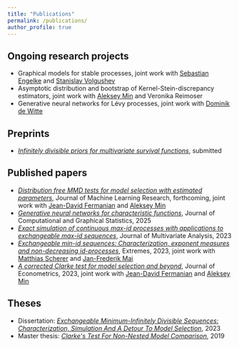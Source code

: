 ```yaml
---
title: "Publications"
permalink: /publications/
author_profile: true
---
```

<!--- layout: archive --->

## Ongoing research projects

+ Graphical models for stable processes, joint work with [Sebastian Engelke](http://www.sengelke.com/) and [Stanislav Volgushev](https://utstat.toronto.edu/stanislav/)
+ Asymptotic distribution and bootstrap of Kernel-Stein-discrepancy estimators, joint work with [Aleksey Min](https://www.math.cit.tum.de/mathfinance/personen/professorinnen-und-professoren/aleksey-min/)  and Veronika Reimoser
+ Generative neural networks for Lévy processes, joint work with [Dominik de Witte](https://www.math.cit.tum.de/mathfinance/personen/doktorandinnen-und-postdocs/dominik-de-witte/)

## Preprints

+  [*Infinitely divisible priors for multivariate survival functions*](https://arxiv.org/abs/2502.09162), submitted



## Published papers

+ [*Distribution free MMD tests for model selection with estimated parameters*](https://arxiv.org/abs/2305.07549), Journal of Machine Learning Research, forthcoming, 
joint work with [Jean-David Fermanian](https://sites.google.com/view/jdfermanian) and [Aleksey Min](https://www.math.cit.tum.de/mathfinance/personen/professorinnen-und-professoren/aleksey-min/) 
+ [*Generative neural networks for characteristic functions*](https://doi.org/10.1080/10618600.2025.2455135), Journal of Computational and Graphical Statistics, 2025
+ [*Exact simulation of continuous max-id processes with applications to exchangeable max-id sequences*](https://doi.org/10.1016/j.jmva.2022.105117), Journal of Multivariate Analysis, 2023
+ [*Exchangeable min-id sequences: Characterization, exponent measures and non-decreasing id-processes*](https://doi.org/10.1007/s10687-022-00450-w), Extremes, 2023, joint work with [Matthias Scherer](https://www.math.cit.tum.de/mathfinance/personen/professorinnen-und-professoren/matthias-scherer/) and [Jan-Frederik Mai](https://www.xaia.com/de/unternehmen/team?tx_pxteam_pi1%5Baction%5D=show&tx_pxteam_pi1%5Bcontroller%5D=Team&tx_pxteam_pi1%5Bmember%5D=11&cHash=ce6e4c624b4fd20277e5f697f19b98a2) 
+ [*A corrected Clarke test for model selection and beyond*](https://doi.org/10.1016/j.jeconom.2021.12.013), Journal of Econometrics, 2023, joint work with [Jean-David Fermanian](https://sites.google.com/view/jdfermanian) and [Aleksey Min](https://www.math.cit.tum.de/mathfinance/personen/professorinnen-und-professoren/aleksey-min/)


## Theses
+ Dissertation: [*Exchangeable Minimum-Infinitely Divisible Sequences: Characterization, Simulation And A Detour To Model Selection*](https://mediatum.ub.tum.de/doc/1695145/document.pdf), 2023
+ Master thesis: [*Clarke's Test For Non-Nested Model Comparison*](https://mediatum.ub.tum.de/doc/1472565/1472565.pdf), 2019 

<!--- {% if author.googlescholar %} --->
<!---   You can also find my articles on <u><a href="{{author.googlescholar}}">my Google Scholar profile</a>.</u>--->
<!--- {% endif %}--->

<!--- {% include base_path %}--->

<!--- {% for post in site.publications reversed %}--->
<!---   {% include archive-single.html %}--->
<!--- {% endfor %}--->
